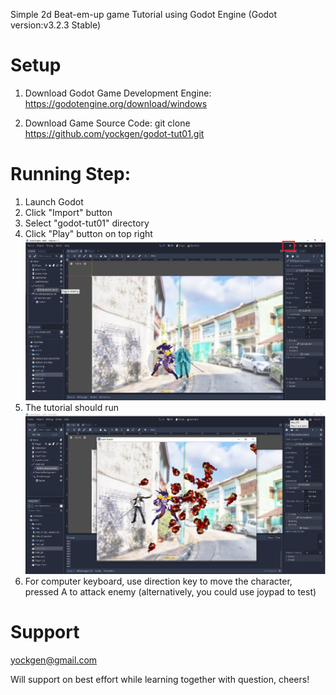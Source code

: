 Simple 2d Beat-em-up game Tutorial using Godot Engine (Godot version:v3.2.3 Stable)

Setup
=====

1. Download Godot Game Development Engine:
https://godotengine.org/download/windows

2. Download Game Source Code:
git clone https://github.com/yockgen/godot-tut01.git


Running Step:
=============
1. Launch Godot
2. Click "Import" button
3. Select "godot-tut01" directory
4. Click "Play" button on top right
![](img/02.jpg)
5. The tutorial should run
![](img/03.jpg)
6. For computer keyboard, use direction key to move the character, pressed A to attack enemy (alternatively, you could use joypad to test)


Support
=======
yockgen@gmail.com

Will support on best effort while learning together with question, cheers!
